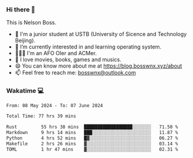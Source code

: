 ### Hi there 👋

<!--
**bosswnx/bosswnx** is a ✨ _special_ ✨ repository because its `README.md` (this file) appears on your GitHub profile.

Here are some ideas to get you started:

- 🔭 I’m currently working on ...
- 🌱 I’m currently learning ...
- 👯 I’m looking to collaborate on ...
- 🤔 I’m looking for help with ...
- 💬 Ask me about ...
- 📫 How to reach me: ...
- 😄 Pronouns: ...
- ⚡ Fun fact: ...
-->

This is Nelson Boss.

- 🏫 I'm a junior student at USTB (University of Sicence and Technology Beijing).
- 🌱 I’m currently interested in and learning operating system.
- 🧑🏻‍💻 I'm an AFO OIer and ACMer.
- 🥰 I love movies, books, games and musics.
- 😄 You can know more about me at https://blog.bosswnx.xyz/about
- 📫 Feel free to reach me: bosswnx@outlook.com

### Wakatime 💻

<!--START_SECTION:waka-->

```txt
From: 08 May 2024 - To: 07 June 2024

Total Time: 77 hrs 39 mins

Rust         55 hrs 38 mins  ██████████████████░░░░░░░   71.50 %
Markdown     9 hrs 14 mins   ███░░░░░░░░░░░░░░░░░░░░░░   11.87 %
Python       4 hrs 52 mins   █▓░░░░░░░░░░░░░░░░░░░░░░░   06.27 %
Makefile     2 hrs 26 mins   ▓░░░░░░░░░░░░░░░░░░░░░░░░   03.14 %
TOML         1 hr 47 mins    ▓░░░░░░░░░░░░░░░░░░░░░░░░   02.31 %
```

<!--END_SECTION:waka-->
